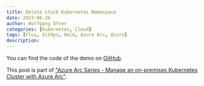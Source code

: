 ```yaml
---
title: Delete stuck Kubernetes Namespace
date: 2023-06-26
author: Wolfgang Ofner
categories: [Kubernetes, Cloud]
tags: [Flux, GitOps, Helm, Azure Arc, Azure]
description: 
---
```






You can find the code of the demo on <a href="https://github.com/WolfgangOfner/AzureArc" target="_blank" rel="noopener noreferrer">GitHub</a>.

This post is part of ["Azure Arc Series - Manage an on-premises Kubernetes Cluster with Azure Arc"](/manage-on-premises-kubernetes-with-azure-arc).